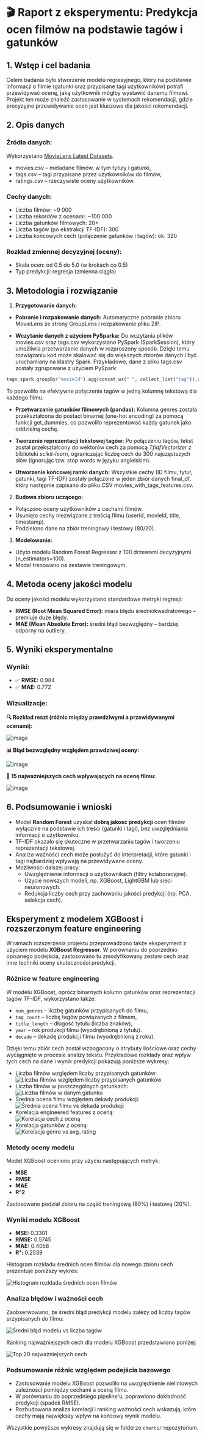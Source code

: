 # 🎬 Raport z eksperymentu: Predykcja ocen filmów na podstawie tagów i gatunków

## 1. Wstęp i cel badania

Celem badania było stworzenie modelu regresyjnego, który na podstawie informacji o filmie (gatunki oraz przypisane tagi użytkowników) potrafi przewidywać ocenę, jaką użytkownik mógłby wystawić danemu filmowi. Projekt ten może znaleźć zastosowanie w systemach rekomendacji, gdzie precyzyjne przewidywanie ocen jest kluczowe dla jakości rekomendacji.


## 2. Opis danych

### Źródła danych:

Wykorzystano [MovieLens Latest Datasets](https://grouplens.org/datasets/movielens/latest/).

- movies.csv – metadane filmów, w tym tytuły i gatunki,
- tags.csv – tagi przypisane przez użytkowników do filmów,
- ratings.csv – rzeczywiste oceny użytkowników.

### Cechy danych:

- Liczba filmów: ~9 000
- Liczba rekordów z ocenami: ~100 000
- Liczba gatunków filmowych: 20+
- Liczba tagów (po ekstrakcji TF-IDF): 300
- Liczba końcowych cech (połączenie gatunków i tagów): ok. 320


### Rozkład zmiennej decyzyjnej (oceny):

- Skala ocen: od 0.5 do 5.0 (w krokach co 0.5)
- Typ predykcji: regresja (zmienna ciągła)



## 3. Metodologia i rozwiązanie

1. **Przygotowanie danych:**
-	**Pobranie i rozpakowanie danych:** Automatyczne pobranie zbioru MovieLens ze strony GroupLens i rozpakowanie pliku ZIP.

- **Wczytanie danych z użyciem PySparka:**
Do wczytania plików movies.csv oraz tags.csv wykorzystano PySpark (SparkSession), który umożliwia przetwarzanie danych w rozproszony sposób. Dzięki temu rozwiązaniu kod może skalować się do większych zbiorów danych i być uruchamiany na klastry Spark.
Przykładowo, dane z pliku tags.csv zostały zgrupowane z użyciem PySpark:

```python
tags_spark.groupBy("movieId").agg(concat_ws(" ", collect_list("tag")).alias("tag"))
```

To pozwoliło na efektywne połączenie tagów w jedną kolumnę tekstową dla każdego filmu.

- **Przetwarzanie gatunków filmowych (pandas):**
Kolumna genres została przekształcona do postaci binarnej (one-hot encoding) za pomocą funkcji get_dummies, co pozwoliło reprezentować każdy gatunek jako oddzielną cechę.

- **Tworzenie reprezentacji tekstowej tagów:**
Po połączeniu tagów, tekst został przekształcony do wektorów cech za pomocą *TfidfVectorizer* z biblioteki *scikit-learn*, ograniczając liczbę cech do 300 najczęstszych słów (ignorując tzw. stop words w języku angielskim).

- **Utworzenie końcowej ramki danych:**
Wszystkie cechy (ID filmu, tytuł, gatunki, tagi TF-IDF) zostały połączone w jeden zbiór danych final_df, który następnie zapisano do pliku CSV movies_with_tags_features.csv.

2. **Budowa zbioru uczącego:**
- Połączono oceny użytkowników z cechami filmów.
- Usunięto cechy niezwiązane z treścią filmu (userId, movieId, title, timestamp).
- Podzielono dane na zbiór treningowy i testowy (80/20).

3. **Modelowanie:**
- Użyto modelu Random Forest Regressor z 100 drzewami decyzyjnymi (n_estimators=100).
- Model trenowano na zestawie treningowym.

## 4. Metoda oceny jakości modelu

Do oceny jakości modelu wykorzystano standardowe metryki regresji:
- **RMSE (Root Mean Squared Error):** miara błędu średniokwadratowego – premiuje duże błędy.
- **MAE (Mean Absolute Error):** średni błąd bezwzględny – bardziej odporny na outliery.

## 5. Wyniki eksperymentalne

### Wyniki:

- ✅ **RMSE:** 0.984
- ✅ **MAE:** 0.772

### Wizualizacje:

**🔍 Rozkład reszt (różnic między prawdziwymi a przewidywanymi ocenami):**

![image](charts/distribution.png)

**📊 Błąd bezwzględny względem prawdziwej oceny:**

![image](charts/error.png)

**🌟 15 najważniejszych cech wpływających na ocenę filmu:**

![image](charts/features.png)

## 6. Podsumowanie i wnioski

- Model **Random Forest** uzyskał **dobrą jakość predykcji** ocen filmów wyłącznie na podstawie ich treści (gatunki i tagi), bez uwzględniania informacji o użytkowniku.
- TF-IDF okazało się skuteczne w przetwarzaniu tagów i tworzeniu reprezentacji tekstowej.
- Analiza ważności cech może posłużyć do interpretacji, które gatunki i tagi najbardziej wpływają na przewidywane oceny.
- Możliwości dalszej pracy:
    - Uwzględnienie informacji o użytkownikach (filtry kolaboracyjne).
    - Użycie nowszych modeli, np. XGBoost, LightGBM lub sieci neuronowych.
    - Redukcja liczby cech przy zachowaniu jakości predykcji (np. PCA, selekcja cech).

## Eksperyment z modelem XGBoost i rozszerzonym feature engineering

W ramach rozszerzenia projektu przeprowadzono także eksperyment z użyciem modelu **XGBoost Regressor**. W porównaniu do poprzednio opisanego podejścia, zastosowano tu zmodyfikowany zestaw cech oraz inne techniki oceny skuteczności predykcji.

### Różnice w feature engineering

W modelu XGBoost, oprócz binarnych kolumn gatunków oraz reprezentacji tagów TF-IDF, wykorzystano także:

- `num_genres` – liczbę gatunków przypisanych do filmu,
- `tag_count` – liczbę tagów powiązanych z filmem,
- `title_length` – długość tytułu (liczba znaków),
- `year` – rok produkcji filmu (wyodrębnioną z tytułu).
- `decade` – dekadę produkcji filmu (wyodrębnioną z roku).

Dzięki temu zbiór cech został wzbogacony o atrybuty ilościowe oraz cechy wyciągnięte w procesie analizy tekstu. Przykładowe rozkłady oraz wpływ tych cech na dane i wynik predykcji pokazują poniższe wykresy:

- Liczba filmów względem liczby przypisanych gatunków:  
  ![Liczba filmów względem liczby przypisanych gatunków](charts/xgb_genres_per_movie_cnt.png)
- Liczba filmów w poszczególnych gatunkach:  
  ![Liczba filmów w danym gatunku](charts/xgb_genres_cnt.png)
- Średnia ocena filmu względem dekady produkcji:  
  ![Średnia ocena filmu vs dekada produkcji](charts/xgb_avg_rating_vs_decade.png)
- Korelacja engineered features z oceną:  
  ![Korelacja cech z oceną](charts/xgb_corr_matrix_features.png)
- Korelacja gatunków z oceną:  
  ![Korelacja genre vs avg_rating](charts/xgb_corr_matrix_rating_vs_genre.png)

### Metody oceny modelu

Model XGBoost oceniono przy użyciu następujących metryk:

- **MSE**
- **RMSE**
- **MAE**
- **R^2**

Zastosowano podział zbioru na część treningową (80%) i testową (20%).

### Wyniki modelu XGBoost

- **MSE:** 0.3301
- **RMSE:** 0.5745
- **MAE:** 0.4058
- **R²:** 0.2539

Histogram rozkładu średnich ocen filmów dla nowego zbioru cech prezentuje poniższy wykres:

![Histogram rozkładu średnich ocen filmów](charts/xgb_dist_of_rating_for_xgb.png)

### Analiza błędów i ważności cech

Zaobserwowano, że średni błąd predykcji modelu zależy od liczby tagów przypisanych do filmu:

![Średni błąd modelu vs liczba tagów](charts/xgb_err_vs_tags_cnt.png)

Ranking najważniejszych cech dla modelu XGBoost przedstawiono poniżej:

![Top 20 najważniejszych cech](charts/xgb_feature_importance.png)

### Podsumowanie różnic względem podejścia bazowego

- Zastosowanie modelu XGBoost pozwoliło na uwzględnienie nieliniowych zależności pomiędzy cechami a oceną filmu.
- W porównaniu do poprzedniego pipeline'u, poprawiono dokładność predykcji (spadek RMSE).
- Rozbudowana analiza korelacji i ranking ważności cech wskazują, które cechy mają największy wpływ na końcowy wynik modelu.

Wszystkie powyższe wykresy znajdują się w folderze `charts/` repozytorium.

